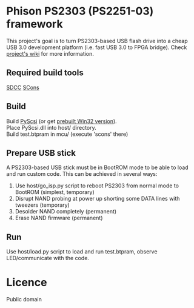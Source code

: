 # Phison PS2303 (PS2251-03) framework

This project's goal is to turn PS2303-based USB flash drive into a cheap USB 3.0 development platform (i.e. fast USB 3.0 to FPGA bridge).
Check [project's wiki](https://github.com/flowswitch/phison/wiki) for more information.

## Required build tools

[SDCC](http://sdcc.sourceforge.net/)
[SCons](http://www.scons.org/)

## Build

Build [PyScsi](https://bitbucket.org/flowswitch/pyscsi) (or get [prebuilt Win32 version](https://github.com/flowswitch/pyscsi/downloads/PyScsi_win32.zip)).  
Place PyScsi.dll into host/ directory.  
Build test.btpram in mcu/ (execute 'scons' there)

## Prepare USB stick

A PS2303-based USB stick must be in BootROM mode to be able to load and run custom code. This can be achieved in several ways:

1. Use host/go_isp.py script to reboot PS2303 from normal mode to BootROM (simplest, temporary)
2. Disrupt NAND probing at power up shorting some DATA lines with tweezers (temporary)
3. Desolder NAND completely (permanent)
4. Erase NAND firmware (permanent)

## Run

Use host/load.py script to load and run test.btpram, observe LED/communicate with the code.

# Licence

Public domain
